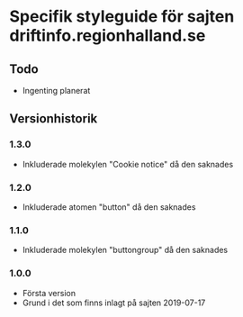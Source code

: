 # Specifik styleguide för sajten driftinfo.regionhalland.se

## Todo

- Ingenting planerat


## Versionhistorik

### 1.3.0
- Inkluderade molekylen "Cookie notice" då den saknades 

### 1.2.0
- Inkluderade atomen "button" då den saknades

### 1.1.0
- Inkluderade molekylen "buttongroup" då den saknades 

### 1.0.0
- Första version
- Grund i det som finns inlagt på sajten 2019-07-17
